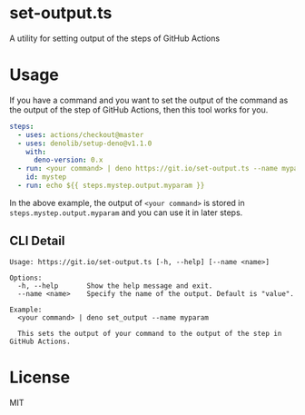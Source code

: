 # set-output.ts

A utility for setting output of the steps of GitHub Actions

# Usage

If you have a command and you want to set the output of the command as the output of the step of GitHub Actions, then this tool works for you.

```yml
steps:
  - uses: actions/checkout@master
  - uses: denolib/setup-deno@v1.1.0
    with:
      deno-version: 0.x
  - run: <your command> | deno https://git.io/set-output.ts --name myparam
    id: mystep
  - run: echo ${{ steps.mystep.output.myparam }}
```

In the above example, the output of `<your command>` is stored in `steps.mystep.output.myparam` and you can use it in later steps.

## CLI Detail

```
Usage: https://git.io/set-output.ts [-h, --help] [--name <name>]

Options:
  -h, --help       Show the help message and exit.
  --name <name>    Specify the name of the output. Default is "value".

Example:
  <your command> | deno set_output --name myparam

  This sets the output of your command to the output of the step in GitHub Actions.
```

# License

MIT
